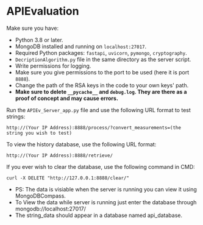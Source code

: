 # APIEvaluation

Make sure you have:

- Python 3.8 or later.
- MongoDB installed and running on `localhost:27017`.
- Required Python packages: `fastapi`, `uvicorn`, `pymongo`, `cryptography`.
- `DecriptionAlgorithm.py` file in the same directory as the server script.
- Write permissions for logging.
- Make sure you give permissions to the port to be used (here it is port `8888`).
- Change the path of the RSA keys in the code to your own keys' path.
- **Make sure to delete `__pycache__` and `debug.log`. They are there as a proof of concept and may cause errors.**

Run the `APIEv_Server_app.py` file and use the following URL format to test strings:

```
http://(Your IP Address):8888/process/?convert_measurements=(the string you wish to test)
```

To view the history database, use the following URL format:

```
http://(Your IP Address):8888/retrieve/
```

If you ever wish to clear the database, use the following command in CMD:

```
curl -X DELETE "http://127.0.0.1:8888/clear/"
```

- PS: The data is visiable when the server is running you can view it using MongoDBCompass.
- To View the data while server is running just enter the database through mongodb://localhost:27017/
- The string_data should appear in a database named api_database.